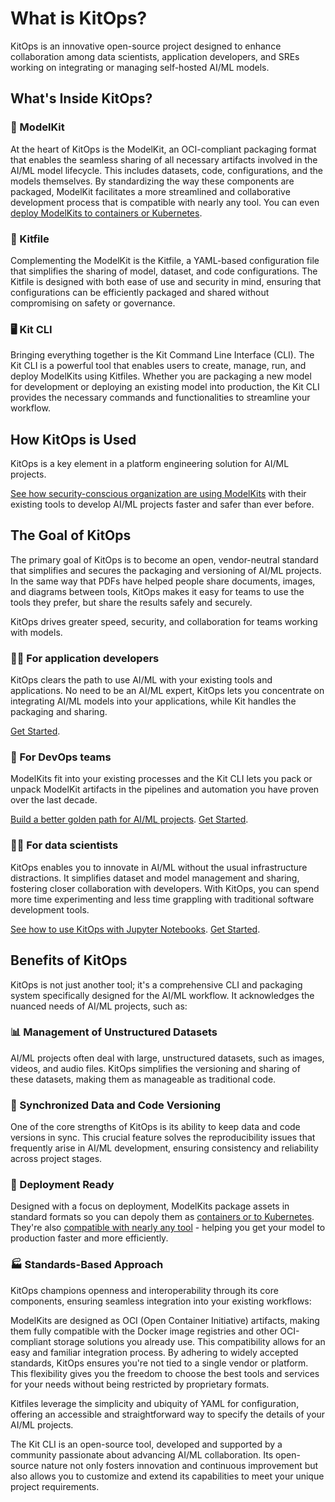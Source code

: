# What is KitOps?

KitOps is an innovative open-source project designed to enhance collaboration among data scientists, application developers, and SREs working on integrating or managing self-hosted AI/ML models.

## What's Inside KitOps?

### 🎁 ModelKit

At the heart of KitOps is the ModelKit, an OCI-compliant packaging format that enables the seamless sharing of all necessary artifacts involved in the AI/ML model lifecycle. This includes datasets, code, configurations, and the models themselves. By standardizing the way these components are packaged, ModelKit facilitates a more streamlined and collaborative development process that is compatible with nearly any tool. You can even [deploy ModelKits to containers or Kubernetes](./deploy.md).

### 📄 Kitfile

Complementing the ModelKit is the Kitfile, a YAML-based configuration file that simplifies the sharing of model, dataset, and code configurations. The Kitfile is designed with both ease of use and security in mind, ensuring that configurations can be efficiently packaged and shared without compromising on safety or governance.

### 🖥️ Kit CLI

Bringing everything together is the Kit Command Line Interface (CLI). The Kit CLI is a powerful tool that enables users to create, manage, run, and deploy ModelKits using Kitfiles. Whether you are packaging a new model for development or deploying an existing model into production, the Kit CLI provides the necessary commands and functionalities to streamline your workflow.

## How KitOps is Used

KitOps is a key element in a platform engineering solution for AI/ML projects.

[See how security-conscious organization are using ModelKits](./use-cases.md) with their existing tools to develop AI/ML projects faster and safer than ever before.

## The Goal of KitOps

The primary goal of KitOps is to become an open, vendor-neutral standard that simplifies and secures the packaging and versioning of AI/ML projects. In the same way that PDFs have helped people share documents, images, and diagrams between tools, KitOps makes it easy for teams to use the tools they prefer, but share the results safely and securely.

KitOps drives greater speed, security, and collaboration for teams working with models.

### 👩‍💻 For application developers

KitOps clears the path to use AI/ML with your existing tools and applications. No need to be an AI/ML expert, KitOps lets you concentrate on integrating AI/ML models into your applications, while Kit handles the packaging and sharing.

[Get Started](./get-started.md).

### 👷 For DevOps teams

ModelKits fit into your existing processes and the Kit CLI lets you pack or unpack ModelKit artifacts in the pipelines and automation you have proven over the last decade.

[Build a better golden path for AI/ML projects](./use-cases.md).
[Get Started](./get-started.md).


### 👩‍🔬 For data scientists

KitOps enables you to innovate in AI/ML without the usual infrastructure distractions. It simplifies dataset and model management and sharing, fostering closer collaboration with developers. With KitOps, you can spend more time experimenting and less time grappling with traditional software development tools.

[See how to use KitOps with Jupyter Notebooks](https://www.youtube.com/watch?v=OQPp7QEvk7Q).
[Get Started](./get-started.md).

## Benefits of KitOps

KitOps is not just another tool; it's a comprehensive CLI and packaging system specifically designed for the AI/ML workflow. It acknowledges the nuanced needs of AI/ML projects, such as:

### 📊 Management of Unstructured Datasets

AI/ML projects often deal with large, unstructured datasets, such as images, videos, and audio files. KitOps simplifies the versioning and sharing of these datasets, making them as manageable as traditional code.

### 🤝 Synchronized Data and Code Versioning

One of the core strengths of KitOps is its ability to keep data and code versions in sync. This crucial feature solves the reproducibility issues that frequently arise in AI/ML development, ensuring consistency and reliability across project stages.

### 🚀 Deployment Ready

Designed with a focus on deployment, ModelKits package assets in standard formats so you can depoly them as [containers or to Kubernetes](./deploy.md). They're also [compatible with nearly any tool](./modelkit/compatibility.md) - helping you get your model to production faster and more efficiently.

### 🏭 Standards-Based Approach

KitOps champions openness and interoperability through its core components, ensuring seamless integration into your existing workflows:

ModelKits are designed as OCI (Open Container Initiative) artifacts, making them fully compatible with the Docker image registries and other OCI-compliant storage solutions you already use. This compatibility allows for an easy and familiar integration process. By adhering to widely accepted standards, KitOps ensures you're not tied to a single vendor or platform. This flexibility gives you the freedom to choose the best tools and services for your needs without being restricted by proprietary formats.

Kitfiles leverage the simplicity and ubiquity of YAML for configuration, offering an accessible and straightforward way to specify the details of your AI/ML projects.

The Kit CLI is an open-source tool, developed and supported by a community passionate about advancing AI/ML collaboration. Its open-source nature not only fosters innovation and continuous improvement but also allows you to customize and extend its capabilities to meet your unique project requirements.
